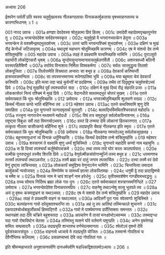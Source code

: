 अध्यायः 206

ईश्वरेण पार्वतीं प्रति स्वस्य चतुर्मुखत्वस्य नीलकण्ठतायाः पिनाककार्मुकताया वृषभवाहनत्वस्य च कारणाभिधानम् ॥ 1 ॥

001	नारद उवाच ।
001a	क्षणज्ञा देवदेवस्य श्रोतुकामा प्रियं हितम् ।
001c	उमादेवी महादेवमपृच्छत्पुनरेव तु ॥
002a	भगवन्देवदेवेश सर्वदेवनमस्कृत ।
002c	चतुर्मुखो वै भगवानभवत्केन हेतुना ॥
003a	भगवन्केन ते वक्त्रमैन्द्रमद्भुतदर्शनम् ।
003c	उत्तरं चापि भगवन्पश्चिमं शुभदर्शनम् ।
003e	दक्षिणं च मुखं रौद्रं केनोर्ध्वं जटिलावृतम् ॥
004a	यथादृशं महाभाग श्रोतुमिच्छामि कारणम् ।
004c	एष मे संशयो देव तन्मे शंसितुमर्हसि ॥
005	महादेव उवाच ।
005a	तदहं ते प्रवक्ष्यामि यत्त्वमिच्छसि भामिनि ।
005c	पुराऽसुरो महाघोरौ लोकोद्वेगकरौ भृशम् ॥
006a	सुन्दोपसुन्दनामानावासतुर्बलगर्वितौ ।
006c	अशस्त्रवध्यौ बलिनौ परस्परहितैषिणौ ॥
007a	तयोरेव विनाशाय निर्मिता विश्वकर्मणा ।
007c	सर्वतः सारमुद्धृत्य तिलशो लोकपूजिता ।
007e	तिलोत्तमेति विख्याता अप्सराः सा बभूव ह ॥
008a	देवकार्यं करिष्यन्ती हासभावसमन्विता ।
008c	सा तपस्यन्तमागम्य रूपेणाप्रतिमा भुवि ॥
009a	मया बहुमता चेयं देवकार्यं करिष्यति ।
009c	इति मत्वा तदा चाहं कुर्वन्तीं मां प्रदक्षिणम् ।
009e	तथैव तां दिदृक्षुश्च चतुर्वक्त्रोऽभवं प्रिये ॥
010a	ऐन्द्रं मुखमिदं पूर्वं तपश्चर्यापरं सदा ।
010c	दक्षिणं मे मुखं दिव्यं रौद्रं संहरति प्रजाः ॥
011a	लोककार्यपरं नित्यं पश्चिमं मे मुखं प्रिये ।
011c	वेदानधीते सततमद्भुतं चोत्तरं मुखम् ।
011e	एतत्ते सर्वमाख्यातं किं भूयः श्रोतुमिच्छसि ॥
012	उमोवाच ।
012a	भगवञ्श्रोतुमिच्छामि शूलपाणे वरप्रद ।
012c	किमर्थं नीलता कण्ठे भाति बर्हिनिभा तव ॥
013	महेश्वर उवाच।
013ac	एतत्ते कथयिष्यामि शृणु देवि समाहिता ॥
014a	पुरा युगान्तरे यत्नादमृतार्थं सुरासुरैः ।
014c	बलवद्भिर्विमथितश्चिरकालं महोदधिः ॥
015a	रज्जुना नागराजेन मथ्यमाने महोदधौ ।
015c	विषं तत्र समुद्भूतं सर्वलोकविनाशनम् ॥
016a	तद्दृष्ट्वा विबुधाः सर्वे तदा विमनसोऽभवन् ।
016c	ग्रस्तं हि तन्मया देवि लोकानां हितकारणात् ॥
017a	तत्कृता नीलता चासीत्कण्ठे बर्हिनिभा शुभे ।
017c	तदाप्रभृति चैवाहं नीलकण्ठ इति स्मृतः ।
017e	एतत्ते सर्वमाख्यातं किं भूयः श्रोतुमिच्छसि ॥
018	उमोवाच ।
018a	नीलकण्ठ नमस्तेऽस्तु सर्वलोकसुखावह ।
018c	बहूनामायुधानां त्वं पिनाकं धर्तुमिच्छसि ।
018e	किमर्थं देवदेवेश तन्मे शंसितुमर्हसि ॥
019	महेश्वर उवाच ।
019a	शस्त्रागमं ते वक्ष्यामि शृणु धर्म्यं शुचिस्मिते ।
019c	युगान्तरे महादेवि कण्वो नाम महामुनिः ॥
020a	स हि दिव्यां तपश्चर्यां कर्तुमेवोपचक्रमे ।
020c	तथा तस्य तपो घोरं चरतः कालपर्ययात् ।
020e	वल्मीकं पुनरुद्भूतं तस्यैव शिरसि प्रिये ॥
021a	वेणुर्वल्मीकसंयोगान्मूर्ध्नि तस्य बभूव ह ।
021c	धरमाणश्च तत्सर्वं तपश्चर्यां तथाऽकरोत् ॥
022a	तस्मै ब्रह्मा वरं दातुं जगाम तपसार्चितः ।
022c	दत्त्वा तस्मै वरं देवो वेणुं दृष्ट्वा त्वचिन्तयत् ॥
023a	लोककार्यं समुद्दिश्य वेणुनाऽनेन भामिनि ।
023c	चिन्तयित्वा तमादाय कार्मुकार्थे न्ययोजयत् ॥
024a	विष्णोर्मम च सामर्थ्यं ज्ञात्वा लोकपितामहः ।
024c	धनुषी द्वे तदा प्रादाद्विष्णवे च ममैव च ॥
025a	पिनाकं नाम मे चापं शार्ङ्गं नाम हरेर्धनुः ।
025c	तृतीयमवशेषेण गाण्डीवमभवद्धनुः ॥
026a	तच्च सोमाय निर्दिश्य ब्रह्मा लोकं गतः पुनः ।
026c	एतत्ते सर्वमाख्यातं शस्त्रागममनिन्दिते ॥
027	उमोवाच ।
027a	भगवन्देवदेवेश पिनाकपरमप्रिय ।
027c	वाहनेषु तथाऽन्येषु सत्सु भूतपते तव ॥
028a	अयं तु वृषभः कस्माद्वाहनं स यथाऽभवत् ।
028c	एष मे सशयो देव तन्मे शंसितुमर्हसि ॥
029	महादेव उवाच ।
029ac	तदहं ते प्रवक्ष्यामि वाहनं स यथाऽभवत् ॥
030a	आदिसर्गे पुरा गावः श्वेतवर्णाः शुचिस्मिते ।
030c	बलसंहनना गावो दर्पयुक्ताश्चरन्ति ताः ॥
031a	अहं तु तप आतिष्ठं तस्मिन्काले शुभानने ।
031c	एकपादश्चोर्ध्वबाहुर्लोकार्थं हिमवद्गिरौ ॥
032a	गावो मे पार्श्वमागम्य दर्पोत्सिक्ताः समन्ततः ।
032c	स्थानभ्रंशं तदा देवि चक्रिरे बहुशस्तदा ॥
033a	अपचारेण वै तासां मनःक्षोभोऽभवन्मम ।
033c	तस्माद्दग्धा यदा गावो रोषाविष्टेन चेतसा ॥
034a	तस्मिंस्तु व्यसने घोरे वर्तमाने पशून्प्रति ।
034c	अनेन वृषभेणाहं शमितः सम्प्रसादनैः ॥
035a	तदाप्रभृति शान्ताश्च वर्णभेदत्वमागताः ।
035c	श्वेतोऽयं वृषभो देवि पूर्वसंस्कारसंयुतः ।
035e	वाहनत्वे ध्वजत्वे मे तदाप्रभृति योजितः ॥
036a	तस्मान्मे गोपतित्वं च देवैर्गोभिश्च कल्पितम् ।
036c	प्रसन्नश्चाभवं देवि तदा गोपतितां गतः ॥

इति श्रीमन्महाभारते अनुशासनपर्वणि दानधर्मपर्वणि षडधिकद्विशततमोऽध्यायः ॥ 206 ॥
